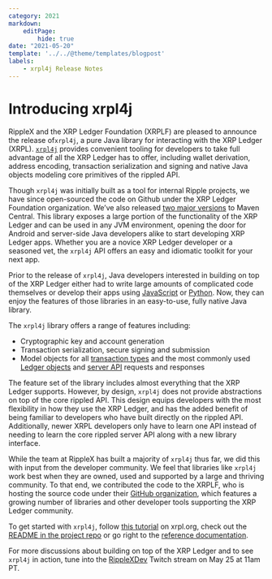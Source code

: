 ```yaml
---
category: 2021
markdown:
    editPage:
        hide: true
date: "2021-05-20"
template: '../../@theme/templates/blogpost'
labels:
    - xrpl4j Release Notes
---
```

# Introducing xrpl4j

RippleX and the XRP Ledger Foundation (XRPLF) are pleased to announce the release of`xrpl4j`, a pure Java library for interacting with the XRP Ledger (XRPL). [`xrpl4j`](https://github.com/XRPLF/xrpl4j) provides convenient tooling for developers to take full advantage of all the XRP Ledger has to offer, including wallet derivation, address encoding, transaction serialization and signing and native Java objects modeling core primitives of the rippled API.

Though `xrpl4j` was initially built as a tool for internal Ripple projects, we have since open-sourced the code on Github under the XRP Ledger Foundation organization. We’ve also released [two major versions](https://search.maven.org/search?q=org.xrpl) to Maven Central. This library exposes a large portion of the functionality of the XRP Ledger and can be used in any JVM environment, opening the door for Android and server-side Java developers alike to start developing XRP Ledger apps. Whether you are a novice XRP Ledger developer or a seasoned vet, the `xrpl4j` API offers an easy and idiomatic toolkit for your next app.

Prior to the release of `xrpl4j`, Java developers interested in building on top of the XRP Ledger either had to write large amounts of complicated code themselves or develop their apps using [JavaScript](https://github.com/ripple/ripple-lib) or [Python](https://github.com/XRPLF/xrpl-py). Now, they can enjoy the features of those libraries in an easy-to-use, fully native Java library.

The `xrpl4j` library offers a range of features including:

* Cryptographic key and account generation
* Transaction serialization, secure signing and submission
* Model objects for all [transaction types](https://xrpl.org/transaction-formats.html) and the most commonly used [Ledger objects](https://xrpl.org/ledger-data-formats.html) and [server API](https://xrpl.org/public-rippled-methods.html) requests and responses

The feature set of the library includes almost everything that the XRP Ledger supports. However, by design, `xrpl4j` does not provide abstractions on top of the core rippled API. This design equips developers with the most flexibility in how they use the XRP Ledger, and has the added benefit of being familiar to developers who have built directly on the rippled API. Additionally, newer XRPL developers only have to learn one API instead of needing to learn the core rippled server API along with a new library interface.

While the team at RippleX has built a majority of `xrpl4j` thus far, we did this with input from the developer community. We feel that libraries like `xrpl4j` work best when they are owned, used and supported by a large and thriving community. To that end, we contributed the code to the XRPLF, who is hosting the source code under their [GitHub organization](https://github.com/XRPLF), which features a growing number of libraries and other developer tools supporting the XRP Ledger community.

To get started with `xrpl4j`, follow [this tutorial](https://xrpl.org/get-started-using-java.html) on xrpl.org, check out the [README in the project repo](https://github.com/XRPLF/xrpl4j/blob/main/README.md) or go right to the [reference documentation](https://javadoc.io/doc/org.xrpl/xrpl4j-parent/2.0.0/index.html).

For more discussions about building on top of the XRP Ledger and to see `xrpl4j` in action, tune into the [RippleXDev](https://www.twitch.tv/ripplexdev) Twitch stream on May 25 at 11am PT.
